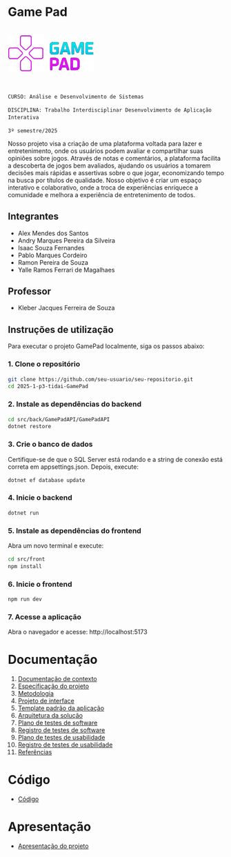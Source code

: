 # Game Pad

<br><img src="./docs/images/gamepadHeader.png" width="200px">

<br> 

`CURSO: Análise e Desenvolvimento de Sistemas`

`DISCIPLINA: Trabalho Interdisciplinar Desenvolvimento de Aplicação Interativa`

`3º semestre/2025`

Nosso projeto visa a criação de uma plataforma voltada para lazer e entretenimento, onde os usuários podem avaliar e compartilhar suas opiniões sobre jogos. Através de notas e comentários, a plataforma facilita a descoberta de jogos bem avaliados, ajudando os usuários a tomarem decisões mais rápidas e assertivas sobre o que jogar, economizando tempo na busca por títulos de qualidade. Nosso objetivo é criar um espaço interativo e colaborativo, onde a troca de experiências enriquece a comunidade e melhora a experiência de entretenimento de todos.

## Integrantes

* Alex Mendes dos Santos
* Andry Marques Pereira da Silveira
* Isaac Souza Fernandes
* Pablo Marques Cordeiro
* Ramon Pereira de Souza
* Yalle Ramos Ferrari de Magalhaes

## Professor

* Kleber Jacques Ferreira de Souza

## Instruções de utilização

Para executar o projeto GamePad localmente, siga os passos abaixo:

### 1. Clone o repositório

```bash
git clone https://github.com/seu-usuario/seu-repositorio.git
cd 2025-1-p3-tidai-GamePad
```

### 2. Instale as dependências do backend

```bash
cd src/back/GamePadAPI/GamePadAPI
dotnet restore
```

### 3. Crie o banco de dados

Certifique-se de que o SQL Server está rodando e a string de conexão está correta em appsettings.json.
Depois, execute:

```bash
dotnet ef database update
```

### 4. Inicie o backend

```bash
dotnet run
```
### 5. Instale as dependências do frontend

Abra um novo terminal e execute:

```bash
cd src/front
npm install
```
### 6. Inicie o frontend

```bash
npm run dev
```
### 7. Acesse a aplicação

Abra o navegador e acesse: http://localhost:5173

<!--Assim que a primeira versão do sistema estiver disponível, deverá complementar com as instruções de utilização. Descreva como instalar eventuais dependências e como executar a aplicação.

Não deixe de informar o link onde a aplicação estará disponível para acesso (por exemplo: https://adota-pet.herokuapp.com/src/index.html).

Se houver usuário de teste, o login e a senha também deverão ser informados aqui (por exemplo: usuário - admin / senha - admin).

O link e o usuário/senha descritos acima são apenas exemplos de como tais informações deverão ser apresentadas.-->

# Documentação

<ol>
<li><a href="docs/01-Contexto.md"> Documentação de contexto</a></li>
<li><a href="docs/02-Especificacao.md"> Especificação do projeto</a></li>
<li><a href="docs/03-Metodologia.md"> Metodologia</a></li>
<li><a href="docs/04-Projeto-interface.md"> Projeto de interface</a></li>
<li><a href="docs/05-Template-padrao.md"> Template padrão da aplicação</a></li>
<li><a href="docs/06-Arquitetura-solucao.md"> Arquitetura da solução</a></li>
<li><a href="docs/07-Plano-testes-software.md"> Plano de testes de software</a></li>
<li><a href="docs/08-Registro-testes-software.md"> Registro de testes de software</a></li>
<li><a href="docs/09-Plano-testes-usabilidade.md"> Plano de testes de usabilidade</a></li>
<li><a href="docs/10-Registro-testes-usabilidade.md"> Registro de testes de usabilidade</a></li>
<li><a href="docs/11-Referencias.md"> Referências</a></li>
</ol>

# Código

* <a href="src/README.md">Código</a>

# Apresentação

* <a href="presentation/README.md">Apresentação do projeto</a>
